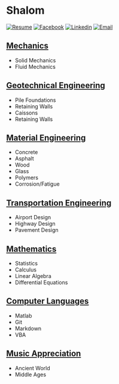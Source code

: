 # Shalom

[![Resume](https://i.imgur.com/lUHpgw4.png?1)](http://benjaminklassen.com/documents/professional/resume.pdf) [![Facebook](https://i.imgur.com/gz3Sv99.gif?2)](https://www.facebook.com/ben.klassen.144) [![Linkedin](https://i.imgur.com/d3V3uvM.gif?1)](https://www.linkedin.com/in/benklassen/) [![Email](https://i.imgur.com/PXQRR8U.png?1)](mailto:blklasse@uwaterloo.ca)

## [Mechanics](mechanics/mechanicstitle.md)

- Solid Mechanics
- Fluid Mechanics

## [Geotechnical Engineering](geo/geotitle.md)

- Pile Foundations
- Retaining Walls
- Caissons
- Retaining Walls

## [Material Engineering](materials/materialstitle.md)

- Concrete
- Asphalt
- Wood
- Glass
- Polymers
- Corrosion/Fatigue

## [Transportation Engineering](transpo/transpotitle.md)

- Airport Design
- Highway Design
- Pavement Design

## [Mathematics](math/mathtitle.md)

- Statistics
- Calculus
- Linear Algebra
- Differential Equations

## [Computer Languages](computer/computertitle.md)

- Matlab
- Git
- Markdown
- VBA

## [Music Appreciation](music/musicappreciation.md)

- Ancient World
- Middle Ages
